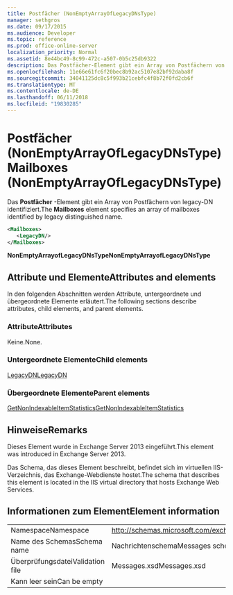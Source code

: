 ```yaml
---
title: Postfächer (NonEmptyArrayOfLegacyDNsType)
manager: sethgros
ms.date: 09/17/2015
ms.audience: Developer
ms.topic: reference
ms.prod: office-online-server
localization_priority: Normal
ms.assetid: 8e44bc49-8c99-472c-a507-0b5c25db9322
description: Das Postfächer-Element gibt ein Array von Postfächern von legacy-DN identifiziert.
ms.openlocfilehash: 11e66e61fc6f20bec8b92ac5107e82bf92daba8f
ms.sourcegitcommit: 34041125dc8c5f993b21cebfc4f8b72f0fd2cb6f
ms.translationtype: MT
ms.contentlocale: de-DE
ms.lasthandoff: 06/11/2018
ms.locfileid: "19830285"
---
```

# <a name="mailboxes-nonemptyarrayoflegacydnstype"></a><span data-ttu-id="d1e95-103">Postfächer (NonEmptyArrayOfLegacyDNsType)</span><span class="sxs-lookup"><span data-stu-id="d1e95-103">Mailboxes (NonEmptyArrayOfLegacyDNsType)</span></span>

<span data-ttu-id="d1e95-104">Das **Postfächer** -Element gibt ein Array von Postfächern von legacy-DN identifiziert.</span><span class="sxs-lookup"><span data-stu-id="d1e95-104">The **Mailboxes** element specifies an array of mailboxes identified by legacy distinguished name.</span></span> 
  
```XML
<Mailboxes>
   <LegacyDN/>
</Mailboxes>
```

<span data-ttu-id="d1e95-105">**NonEmptyArrayofLegacyDNsType**</span><span class="sxs-lookup"><span data-stu-id="d1e95-105">**NonEmptyArrayofLegacyDNsType**</span></span>

## <a name="attributes-and-elements"></a><span data-ttu-id="d1e95-106">Attribute und Elemente</span><span class="sxs-lookup"><span data-stu-id="d1e95-106">Attributes and elements</span></span>

<span data-ttu-id="d1e95-107">In den folgenden Abschnitten werden Attribute, untergeordnete und übergeordnete Elemente erläutert.</span><span class="sxs-lookup"><span data-stu-id="d1e95-107">The following sections describe attributes, child elements, and parent elements.</span></span>
  
### <a name="attributes"></a><span data-ttu-id="d1e95-108">Attribute</span><span class="sxs-lookup"><span data-stu-id="d1e95-108">Attributes</span></span>

<span data-ttu-id="d1e95-109">Keine.</span><span class="sxs-lookup"><span data-stu-id="d1e95-109">None.</span></span>
  
### <a name="child-elements"></a><span data-ttu-id="d1e95-110">Untergeordnete Elemente</span><span class="sxs-lookup"><span data-stu-id="d1e95-110">Child elements</span></span>

[<span data-ttu-id="d1e95-111">LegacyDN</span><span class="sxs-lookup"><span data-stu-id="d1e95-111">LegacyDN</span></span>](legacydn.md)
  
### <a name="parent-elements"></a><span data-ttu-id="d1e95-112">Übergeordnete Elemente</span><span class="sxs-lookup"><span data-stu-id="d1e95-112">Parent elements</span></span>

[<span data-ttu-id="d1e95-113">GetNonIndexableItemStatistics</span><span class="sxs-lookup"><span data-stu-id="d1e95-113">GetNonIndexableItemStatistics</span></span>](getnonindexableitemstatistics.md)
  
## <a name="remarks"></a><span data-ttu-id="d1e95-114">Hinweise</span><span class="sxs-lookup"><span data-stu-id="d1e95-114">Remarks</span></span>

<span data-ttu-id="d1e95-115">Dieses Element wurde in Exchange Server 2013 eingeführt.</span><span class="sxs-lookup"><span data-stu-id="d1e95-115">This element was introduced in Exchange Server 2013.</span></span>
  
<span data-ttu-id="d1e95-116">Das Schema, das dieses Element beschreibt, befindet sich im virtuellen IIS-Verzeichnis, das Exchange-Webdienste hostet.</span><span class="sxs-lookup"><span data-stu-id="d1e95-116">The schema that describes this element is located in the IIS virtual directory that hosts Exchange Web Services.</span></span>
  
## <a name="element-information"></a><span data-ttu-id="d1e95-117">Informationen zum Element</span><span class="sxs-lookup"><span data-stu-id="d1e95-117">Element information</span></span>

|||
|:-----|:-----|
|<span data-ttu-id="d1e95-118">Namespace</span><span class="sxs-lookup"><span data-stu-id="d1e95-118">Namespace</span></span>  <br/> |http://schemas.microsoft.com/exchange/services/2006/messages  <br/> |
|<span data-ttu-id="d1e95-119">Name des Schemas</span><span class="sxs-lookup"><span data-stu-id="d1e95-119">Schema name</span></span>  <br/> |<span data-ttu-id="d1e95-120">Nachrichtenschema</span><span class="sxs-lookup"><span data-stu-id="d1e95-120">Messages schema</span></span>  <br/> |
|<span data-ttu-id="d1e95-121">Überprüfungsdatei</span><span class="sxs-lookup"><span data-stu-id="d1e95-121">Validation file</span></span>  <br/> |<span data-ttu-id="d1e95-122">Messages.xsd</span><span class="sxs-lookup"><span data-stu-id="d1e95-122">Messages.xsd</span></span>  <br/> |
|<span data-ttu-id="d1e95-123">Kann leer sein</span><span class="sxs-lookup"><span data-stu-id="d1e95-123">Can be empty</span></span>  <br/> ||
   

